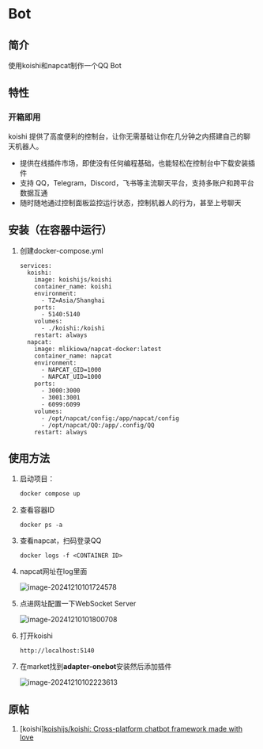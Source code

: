 # Bot

## 简介
使用koishi和napcat制作一个QQ Bot

## 特性

### 开箱即用

koishi 提供了高度便利的控制台，让你无需基础让你在几分钟之内搭建自己的聊天机器人。

- 提供在线插件市场，即使没有任何编程基础，也能轻松在控制台中下载安装插件
- 支持 QQ，Telegram，Discord，飞书等主流聊天平台，支持多账户和跨平台数据互通
- 随时随地通过控制面板监控运行状态，控制机器人的行为，甚至上号聊天

## 安装（在容器中运行）

1. 创建docker-compose.yml

   ```
   services:
     koishi:
       image: koishijs/koishi
       container_name: koishi
       environment:
         - TZ=Asia/Shanghai
       ports:
         - 5140:5140
       volumes:
         - ./koishi:/koishi
       restart: always
     napcat:
       image: mlikiowa/napcat-docker:latest
       container_name: napcat
       environment:
         - NAPCAT_GID=1000
         - NAPCAT_UID=1000
       ports:
         - 3000:3000
         - 3001:3001
         - 6099:6099
       volumes:
         - /opt/napcat/config:/app/napcat/config
         - /opt/napcat/QQ:/app/.config/QQ
       restart: always
   ```

## 使用方法

1. 启动项目：
   ```bash
   docker compose up
   ```

2. 查看容器ID
   ```
   docker ps -a
   ```

3. 查看napcat，扫码登录QQ

   ```
   docker logs -f <CONTAINER ID>
   ```

4. napcat网址在log里面

   ![image-20241210101724578](C:\Users\34861\AppData\Roaming\Typora\typora-user-images\image-20241210101724578.png)

5. 点进网址配置一下WebSocket Server

   ![image-20241210101800708](C:\Users\34861\AppData\Roaming\Typora\typora-user-images\image-20241210101800708.png)

6. 打开koishi

   ```
   http://localhost:5140
   ```

7. 在market找到**adapter-onebot**安装然后添加插件

   ![image-20241210102223613](C:\Users\34861\AppData\Roaming\Typora\typora-user-images\image-20241210102223613.png)

## 原帖

1. [koishi][koishijs/koishi: Cross-platform chatbot framework made with love](https://github.com/koishijs/koishi)